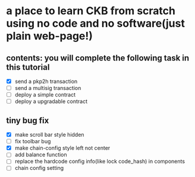 # a place to learn CKB from scratch using no code and no software(just plain web-page!)

## contents: you will complete the following task in this tutorial

- [x] send a pkp2h transaction
- [ ] send a multisig transaction
- [ ] deploy a simple contract
- [ ] deploy a upgradable contract

## tiny bug fix

- [x] make scroll bar style hidden
- [ ] fix toolbar bug
- [x] make chain-config style left not center
- [ ] add balance function
- [ ] replace the hardcode config info(like lock code_hash) in components
- [ ] chain config setting
